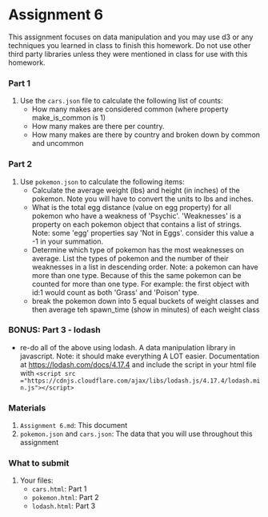 # Assignment 6

This assignment focuses on data manipulation and you may use d3 or any techniques you learned in class to finish this homework. Do not use other third party libraries unless they were mentioned in class for use with this homework.

### Part 1
1. Use the `cars.json` file to calculate the following list of counts:
    - How many makes are considered common (where property make_is_common is 1)
    - How many makes are there per country.
    - How many makes are there by country and broken down by common and uncommon

### Part 2
1. Use `pokemon.json` to calculate the following items:
    - Calculate the average weight (lbs) and height (in inches) of the pokemon. Note you will have to convert the units to lbs and inches. 
    - What is the total egg distance (value on egg property) for all pokemon who have a weakness of 'Psychic'. 'Weaknesses' is a property on each pokemon object that contains a list of strings. Note: some 'egg' properties say 'Not in Eggs'. consider this value a -1 in your summation.
    - Determine which type of pokemon has the most weaknesses on average. List the types of pokemon and the number of their weaknesses in a list in descending order. Note: a pokemon can have more than one type. Because of this the same pokemon can be counted for more than one type. For example: the first object with id:1 would count as both 'Grass' and 'Poison' type.
    - break the pokemon down into 5 equal buckets of weight classes and then average teh spawn_time (show in minutes) of each weight class

### BONUS: Part 3 - lodash
- re-do all of the above using lodash. A data manipulation library in javascript. Note: it should make everything A LOT easier. Documentation at https://lodash.com/docs/4.17.4 and include the script in your html file with `<script src ="https://cdnjs.cloudflare.com/ajax/libs/lodash.js/4.17.4/lodash.min.js"></script>`


### Materials
1. `Assignment 6.md`: This document
2. `pokemon.json` and `cars.json`: The data that you will use throughout this assignment

### What to submit
1. Your files:
    - `cars.html`: Part 1
    - `pokemon.html`: Part 2
    - `lodash.html`: Part 3